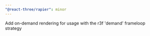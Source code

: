 ```yaml
---
"@react-three/rapier": minor
---
```


Add on-demand rendering for usage with the r3f 'demand' frameloop strategy
